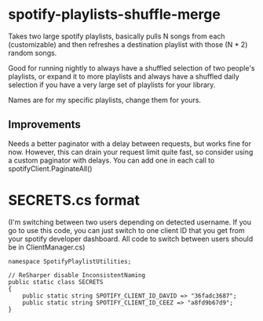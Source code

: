 # spotify-playlists-shuffle-merge

Takes two large spotify playlists, basically pulls N songs from each (customizable) and then refreshes a destination playlist with those (N * 2) random songs. 

Good for running nightly to always have a shuffled selection of two people's playlists, or expand it to more playlists and always have a shuffled daily selection if you have a very large set of playlists for your library.

Names are for my specific playlists, change them for yours.


## Improvements

Needs a better paginator with a delay between requests, but works fine for now. However, this can drain your request limit quite fast, so consider using a custom paginator with delays. You can add one in each call to spotifyClient.PaginateAll()


# SECRETS.cs format

(I'm switching between two users depending on detected username. If you go to use this code, you can just switch to one client ID that you get from your spotify developer dashboard. All code to switch between users should be in ClientManager.cs)

```
namespace SpotifyPlaylistUtilities;

// ReSharper disable InconsistentNaming
public static class SECRETS
{
    public static string SPOTIFY_CLIENT_ID_DAVID => "36fadc3687";
    public static string SPOTIFY_CLIENT_ID_CEEZ => "a8fd9b67d9";
}
```
